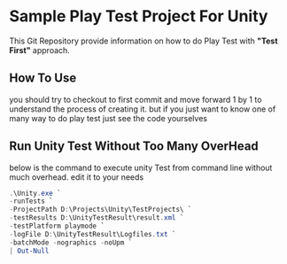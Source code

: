 # Sample Play Test Project For Unity

This Git Repository provide information on how to do Play Test with **"Test First"** approach.

## How To Use

you should try to checkout to first commit and move forward 1 by 1 to understand the process of creating it. but if you just want to know one of many way to do play test just see the code yourselves

## Run Unity Test Without Too Many OverHead

below is the command to execute unity Test from command line without much overhead.
edit it to your needs

``` powershell
.\Unity.exe `
-runTests `
-ProjectPath D:\Projects\Unity\TestProjects\ `
-testResults D:\UnityTestResult\result.xml `
-testPlatform playmode `
-logFile D:\UnityTestResult\Logfiles.txt `
-batchMode -nographics -noUpm `
| Out-Null
```